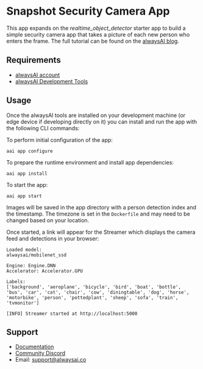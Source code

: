 # Snapshot Security Camera App

This app expands on the *realtime_object_detector* starter app to build a
simple security camera app that takes a picture of each new person who enters
the frame. The full tutorial can be found on the
[alwaysAI blog](https://alwaysai.co/resources/tutorials/detect-people-using-object-detection).

## Requirements
* [alwaysAI account](https://alwaysai.co/auth?register=true)
* [alwaysAI Development Tools](https://alwaysai.co/docs/get_started/development_computer_setup.html)

## Usage
Once the alwaysAI tools are installed on your development machine (or edge device if developing directly on it) you can install and run the app with the following CLI commands:

To perform initial configuration of the app:
```
aai app configure
```

To prepare the runtime environment and install app dependencies:
```
aai app install
```

To start the app:
```
aai app start
```

Images will be saved in the app directory with a person detection index and the
timestamp. The timezone is set in the `Dockerfile` and may need to be changed
based on your location.

Once started, a link will appear for the Streamer which displays the camera
feed and detections in your browser:

```
Loaded model:
alwaysai/mobilenet_ssd

Engine: Engine.DNN
Accelerator: Accelerator.GPU

Labels:
['background', 'aeroplane', 'bicycle', 'bird', 'boat', 'bottle', 'bus', 'car', 'cat', 'chair', 'cow', 'diningtable', 'dog', 'horse', 'motorbike', 'person', 'pottedplant', 'sheep', 'sofa', 'train', 'tvmonitor']

[INFO] Streamer started at http://localhost:5000
```

## Support
* [Documentation](https://alwaysai.co/docs/)
* [Community Discord](https://discord.gg/z3t9pea)
* Email: support@alwaysai.co

